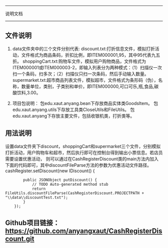 ****************************************************
说明文档
****************************************************

## 文件说明

1. data文件夹中的三个文件分别代表:
		discount.txt:打折信息文件，模拟打折活动，文件格式为商品条码，折扣比例，即ITEM000001,95，其中95代表九五折。
		shoppingCart.txt:购物车文件，模拟用户购物商品，文件格式为ITEM000001或ITEM000003-2，即输入列表分为两种模式：（1）扫描仪一次扫一个条码，扫多次；（2）扫描仪只扫一次条码，然后手动输入数量。
		supermarket.txt:超市商品列表文件，模拟超市，文件格式为条形码（伪），名称，数量单位，类别，子类别和单价，即ITEM000000,可口可乐,瓶,食品,碳酸饮料,3.00。

2. 项目包说明：
		包edu.xaut.anyang.bean下存放商品实体类GoodsItem。
		包edu.xaut.anyang.utils下存放工具类CloseUtils和FileUtils。
		包edu.xaut.anyang下存放主要文件，包括收银机类，打折类等。

## 用法说明

设置data文件夹下discount，shoppingCart和supermarket三个文件，分别模拟打折活动，用户购物车和超市，然后执行即可在控制台得到输出小票信息。若店员需要设置优惠活动，
则可以通过在CashRegisterDiscount类的main方法内加入下面的代码即可，其中discountFileParse方法的参数为优惠活动文件路径。
		cashRegister.setDiscount(new IDiscount() {

			public JSONObject putDiscount() {
				// TODO Auto-generated method stub
				return FileUtils.discountFileParse(CashRegisterDiscount.PROJECTPATH + "\\data\\discountTest.txt");
			}
		});
		
## Github项目链接：https://github.com/anyangxaut/CashRegisterDiscount.git


